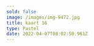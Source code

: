 ```yaml
---
sold: false
image: /images/img-9472.jpg
title: kaart 16
type: Pastel
date: 2022-04-07T08:02:50.961Z
---
```

